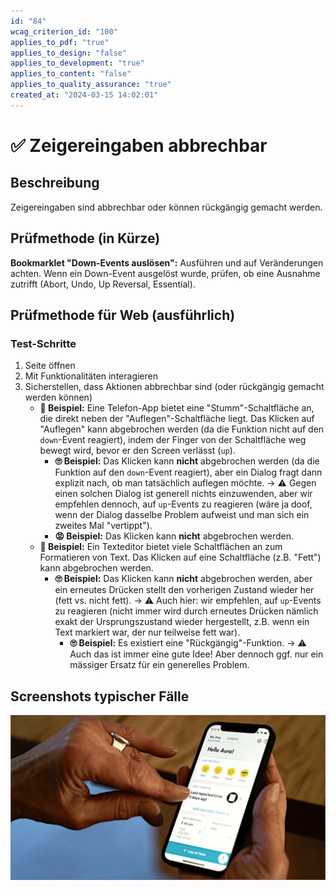 ```yaml
---
id: "84"
wcag_criterion_id: "100"
applies_to_pdf: "true"
applies_to_design: "false"
applies_to_development: "true"
applies_to_content: "false"
applies_to_quality_assurance: "true"
created_at: "2024-03-15 14:02:01"
---
```


# ✅ Zeigereingaben abbrechbar

## Beschreibung

Zeigereingaben sind abbrechbar oder können rückgängig gemacht werden.

## Prüfmethode (in Kürze)

**Bookmarklet "Down-Events auslösen":** Ausführen und auf Veränderungen achten. Wenn ein Down-Event ausgelöst wurde, prüfen, ob eine Ausnahme zutrifft (Abort, Undo, Up Reversal, Essential).

## Prüfmethode für Web (ausführlich)

### Test-Schritte

1. Seite öffnen
1. Mit Funktionalitäten interagieren
1. Sicherstellen, dass Aktionen abbrechbar sind (oder rückgängig gemacht werden können)
    - **🙂 Beispiel:** Eine Telefon-App bietet eine "Stumm"-Schaltfläche an, die direkt neben der "Auflegen"-Schaltfläche liegt. Das Klicken auf "Auflegen" kann abgebrochen werden (da die Funktion nicht auf den `down`-Event reagiert), indem der Finger von der Schaltfläche weg bewegt wird, bevor er den Screen verlässt (`up`).
        - **🙄 Beispiel:** Das Klicken kann **nicht** abgebrochen werden (da die Funktion auf den `down`-Event reagiert), aber ein Dialog fragt dann explizit nach, ob man tatsächlich auflegen möchte. → ⚠️ Gegen einen solchen Dialog ist generell nichts einzuwenden, aber wir empfehlen dennoch, auf `up`-Events zu reagieren (wäre ja doof, wenn der Dialog dasselbe Problem aufweist und man sich ein zweites Mal "vertippt").
        - **😡 Beispiel:** Das Klicken kann **nicht** abgebrochen werden.
    - **🙂 Beispiel:** Ein Texteditor bietet viele Schaltflächen an zum Formatieren von Text. Das Klicken auf eine Schaltfläche (z.B. "Fett") kann abgebrochen werden.
        - **🙄 Beispiel:** Das Klicken kann **nicht** abgebrochen werden, aber ein erneutes Drücken stellt den vorherigen Zustand wieder her (fett vs. nicht fett). → ⚠️ Auch hier: wir empfehlen, auf `up`-Events zu reagieren (nicht immer wird durch erneutes Drücken nämlich exakt der Ursprungszustand wieder hergestellt, z.B. wenn ein Text markiert war, der nur teilweise fett war).
            - **🙄 Beispiel:** Es existiert eine "Rückgängig"-Funktion. → ⚠️ Auch das ist immer eine gute Idee! Aber dennoch ggf. nur ein mässiger Ersatz für ein generelles Problem.

## Screenshots typischer Fälle

![Zittrige Hände können die Bedienung eines Smartphones stark erschweren - gut wenn man fehlerhaftes Tippen abbrechen kann!](images/zittrige-hnde-knnen-die-bedienung-eines-smartphones-stark-erschweren.png)